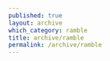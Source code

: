 ```yaml
---
published: true
layout: archive
which_category: ramble
title: archive/ramble
permalink: /archive/ramble
---
```

